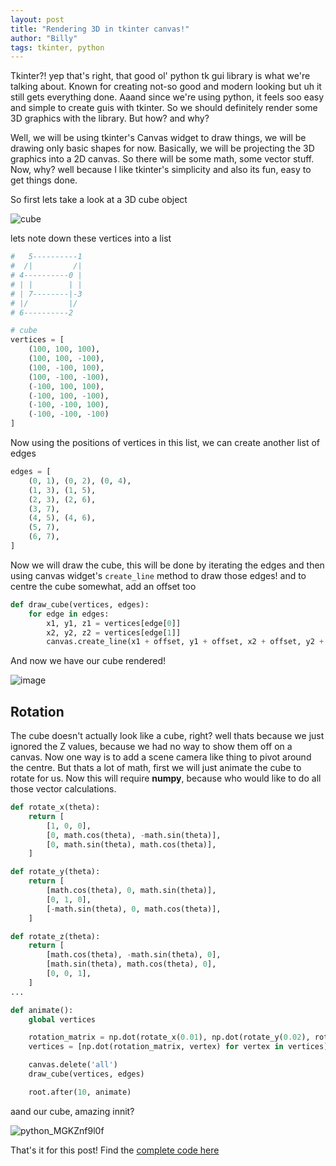 ```yaml
---
layout: post
title: "Rendering 3D in tkinter canvas!"
author: "Billy"
tags: tkinter, python
---
```


Tkinter?! yep that's right, that good ol' python tk gui library is what we're talking about. Known for creating not-so good and modern looking but uh it still gets everything done. Aaand since we're using python, it feels soo easy and simple to create guis with tkinter. So we should definitely render some 3D graphics with the library. But how? and why?

Well, we will be using tkinter's Canvas widget to draw things, we will be drawing only basic shapes for now. Basically, we will be projecting the 3D graphics into a 2D canvas. So there will be some math, some vector stuff. Now, why? well because I like tkinter's simplicity and also its fun, easy to get things done.

So first lets take a look at a 3D cube object

![cube](https://user-images.githubusercontent.com/70792552/230769149-b24e996a-8986-4759-987b-eba48758cdb8.png)

lets note down these vertices into a list
```py
#   5----------1
#  /|         /|
# 4----------0 |
# | |        | |
# | 7--------|-3
# |/         |/
# 6----------2

# cube
vertices = [
    (100, 100, 100),
    (100, 100, -100),
    (100, -100, 100),
    (100, -100, -100),
    (-100, 100, 100),
    (-100, 100, -100),
    (-100, -100, 100),
    (-100, -100, -100)
]
```

Now using the positions of vertices in this list, we can create another list of edges
```py
edges = [
    (0, 1), (0, 2), (0, 4),
    (1, 3), (1, 5),
    (2, 3), (2, 6),
    (3, 7),
    (4, 5), (4, 6),
    (5, 7),
    (6, 7),
]
```

Now we will draw the cube, this will be done by iterating the edges and then using canvas widget's `create_line` method to draw those edges! and to centre the cube somewhat, add an offset too
```py
def draw_cube(vertices, edges):
    for edge in edges:
        x1, y1, z1 = vertices[edge[0]]
        x2, y2, z2 = vertices[edge[1]]
        canvas.create_line(x1 + offset, y1 + offset, x2 + offset, y2 + offset)
```

And now we have our cube rendered!

![image](https://user-images.githubusercontent.com/70792552/230769981-6eea7624-c729-4c2c-8a56-620412648475.png)

## Rotation
The cube doesn't actually look like a cube, right? well thats because we just ignored the Z values, because we had no way to show them off on a canvas. Now one way is to add a scene camera like thing to pivot around the centre. But thats a lot of math, first we will just animate the cube to rotate for us. Now this will require **numpy**, because who would like to do all those vector calculations.

```py
def rotate_x(theta):
    return [
        [1, 0, 0],
        [0, math.cos(theta), -math.sin(theta)],
        [0, math.sin(theta), math.cos(theta)],
    ]

def rotate_y(theta):
    return [
        [math.cos(theta), 0, math.sin(theta)],
        [0, 1, 0],
        [-math.sin(theta), 0, math.cos(theta)],
    ]

def rotate_z(theta):
    return [
        [math.cos(theta), -math.sin(theta), 0],
        [math.sin(theta), math.cos(theta), 0],
        [0, 0, 1],
    ]
...

def animate():
    global vertices

    rotation_matrix = np.dot(rotate_x(0.01), np.dot(rotate_y(0.02), rotate_z(0.03)))
    vertices = [np.dot(rotation_matrix, vertex) for vertex in vertices]

    canvas.delete('all')
    draw_cube(vertices, edges)

    root.after(10, animate)
```

aand our cube, amazing innit?

![python_MGKZnf9l0f](https://user-images.githubusercontent.com/70792552/230770742-511e34af-ce3a-47b4-b046-9e67753de4aa.gif)

That's it for this post! Find the [complete code here](https://gist.github.com/billyeatcookies/96d22e84d13d027205e0dd1ac4b53ae4)
